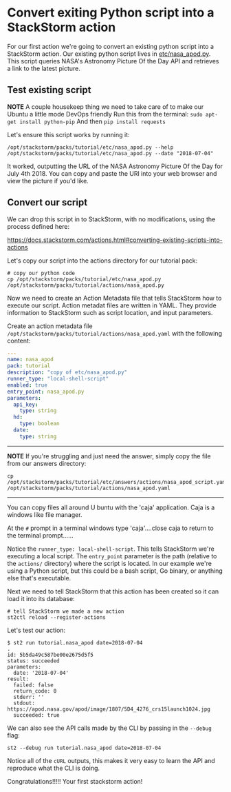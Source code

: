 # Convert exiting Python script into a StackStorm action

For our first action we're going to convert an existing python script into a
StackStorm action. Our existing python script lives in [etc/nasa_apod.py](etc/nasa_apod.py).
This script queries NASA's Astronomy Picture Of the Day API and retrieves a link to the latest
picture.

## Test existing script

**NOTE** A couple housekeep thing we need to take care of to make our Ubuntu a little mode DevOps friendly
Run this from the terminal: `sudo apt-get install python-pip`
And then `pip install requests`

Let's ensure this script works by running it:

```shell
/opt/stackstorm/packs/tutorial/etc/nasa_apod.py --help
/opt/stackstorm/packs/tutorial/etc/nasa_apod.py --date "2018-07-04"
```

It worked, outputting the URL of the NASA Astronomy Picture Of the Day for July 4th 2018.
You can copy and paste the URl into your web browser and view the picture if you'd like.

## Convert our script

We can drop this script in to StackStorm, with no modifications, using the process
defined here:

https://docs.stackstorm.com/actions.html#converting-existing-scripts-into-actions

Let's copy our script into the actions directory for our tutorial pack:

``` shell
# copy our python code
cp /opt/stackstorm/packs/tutorial/etc/nasa_apod.py /opt/stackstorm/packs/tutorial/actions/nasa_apod.py
```

Now we need to create an Action Metadata file that tells StackStorm how to execute
our script. Action metadat files are written in YAML. They provide information to
StackStorm such as script location, and input parameters.

Create an action metadata file `/opt/stackstorm/packs/tutorial/actions/nasa_apod.yaml`
with the following content:

``` yaml
---
name: nasa_apod
pack: tutorial
description: "copy of etc/nasa_apod.py"
runner_type: "local-shell-script"
enabled: true
entry_point: nasa_apod.py
parameters:
  api_key:
    type: string
  hd:
    type: boolean
  date:
    type: string
```

-----------
**NOTE**
If you're struggling and just need the answer, simply copy the file from our
answers directory:
```shell
cp /opt/stackstorm/packs/tutorial/etc/answers/actions/nasa_apod_script.yaml /opt/stackstorm/packs/tutorial/actions/nasa_apod.yaml
```

-----------

You can copy files all around U buntu with the 'caja' application. Caja is a windows like file manager.

At the `#` prompt in a terminal windows type 'caja'....close caja to return to the terminal prompt......

Notice the `runner_type: local-shell-script`. This tells StackStorm we're executing
a local script. The `entry_point` parameter is the path (relative to the `actions/` directory)
where the script is located. In our example we're using a Python script, but this
could be a bash script, Go binary, or anything else that's executable.

Next we need to tell StackStorm that this action has been created so it can
load it into its database:

``` shell
# tell StackStorm we made a new action
st2ctl reload --register-actions
```

Let's test our action:

``` shell
$ st2 run tutorial.nasa_apod date=2018-07-04
.
id: 5b5da49c587be00e2675d5f5
status: succeeded
parameters:
  date: '2018-07-04'
result:
  failed: false
  return_code: 0
  stderr: ''
  stdout: https://apod.nasa.gov/apod/image/1807/5D4_4276_crs15launch1024.jpg
  succeeded: true
```

We can also see the API calls made by the CLI by passing in the `--debug` flag:

``` shell
st2 --debug run tutorial.nasa_apod date=2018-07-04
```

Notice all of the `cURL` outputs, this makes it very easy to learn the API and
reproduce what the CLI is doing.

Congratulations!!!!! Your first stackstorm action!
